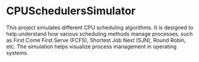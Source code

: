 # CPUSchedulersSimulator
This project simulates different CPU scheduling algorithms. It is designed to help understand how various scheduling methods manage processes, such as First Come First Serve (FCFS), Shortest Job Next (SJN), Round Robin, etc. The simulation helps visualize process management in operating systems.
